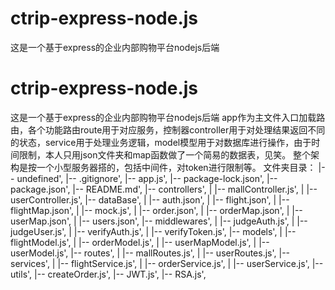 # ctrip-express-node.js
这是一个基于express的企业内部购物平台nodejs后端
# ctrip-express-node.js
这是一个基于express的企业内部购物平台nodejs后端
app作为主文件入口加载路由，各个功能路由route用于对应服务，控制器controller用于对处理结果返回不同的状态，service用于处理业务逻辑，model模型用于对数据库进行操作，由于时间限制，本人只用json文件夹和map函数做了一个简易的数据表，见笑。
整个架构是按一个小型服务器搭的，包括中间件，对token进行限制等。
文件夹目录：
  |-- undefined',
      |-- .gitignore',
      |-- app.js',
      |-- package-lock.json',
      |-- package.json',
      |-- README.md',
      |-- controllers',
      |   |-- mallController.js',
      |   |-- userController.js',
      |-- dataBase',
      |   |-- auth.json',
      |   |-- flight.json',
      |   |-- flightMap.json',
      |   |-- mock.js',
      |   |-- order.json',
      |   |-- orderMap.json',
      |   |-- userMap.json',
      |   |-- users.json',
      |-- middlewares',
      |   |-- judgeAuth.js',
      |   |-- judgeUser.js',
      |   |-- verifyAuth.js',
      |   |-- verifyToken.js',
      |-- models',
      |   |-- flightModel.js',
      |   |-- orderModel.js',
      |   |-- userMapModel.js',
      |   |-- userModel.js',
      |-- routes',
      |   |-- mallRoutes.js',
      |   |-- userRoutes.js',
      |-- services',
      |   |-- flightService.js',
      |   |-- orderService.js',
      |   |-- userService.js',
      |-- utils',
          |-- createOrder.js',
          |-- JWT.js',
          |-- RSA.js',

